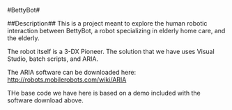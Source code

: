 #BettyBot#

##Description##
This is a project meant to explore the human robotic interaction between
BettyBot, a robot specializing in elderly home care, and the elderly.

The robot itself is a 3-DX Pioneer. The solution that we have uses Visual Studio,
batch scripts, and ARIA.

The ARIA software can be downloaded here:
http://robots.mobilerobots.com/wiki/ARIA

THe base code we have here is based on a demo included with the software download above.

